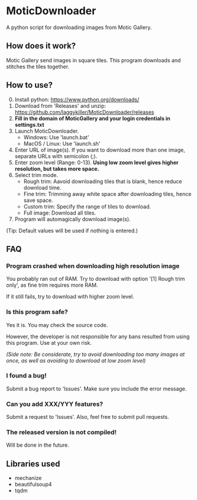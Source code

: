 # MoticDownloader
A python script for downloading images from Motic Gallery.

## How does it work?
Motic Gallery send images in square tiles. This program downloads and stitches the tiles together.

## How to use?
0. Install python: <https://www.python.org/downloads/>
1. Download from 'Releases' and unzip: <https://github.com/laggykiller/MoticDownloader/releases>
2. **Fill in the domain of MoticGallery and your login credentials in settings.txt**
3. Launch MoticDownloader.
    - Windows: Use 'launch.bat'
    - MacOS / Linux: Use 'launch.sh'
4. Enter URL of image(s). If you want to download more than one image, separate URLs with semicolon (;).
5. Enter zoom level (Range: 0-13). **Using low zoom level gives higher resolution, but takes more space.**
6. Select trim mode.
    - Rough trim: Aavoid downloading tiles that is blank, hence reduce download time.
    - Fine trim: Trimming away white space after downloading tiles, hence save space.
    - Custom trim: Specify the range of tiles to download.
    - Full image: Download all tiles.
7. Program will automagically download image(s).

(Tip: Default values will be used if nothing is entered.)

## FAQ
### Program crashed when downloading high resolution image
You probably ran out of RAM. Try to download with option '\[1] Rough trim only', as fine trim requires more RAM.

If it still fails, try to download with higher zoom level.

### Is this program safe?
Yes it is. You may check the source code.

However, the developer is not responsible for any bans resulted from using this program. Use at your own risk.

_(Side note: Be considerate, try to avoid downloading too many images at once, as well as avoiding to download at low zoom level)_

### I found a bug!
Submit a bug report to 'Issues'. Make sure you include the error message.

### Can you add XXX/YYY features?
Submit a request to 'Issues'. Also, feel free to submit pull requests.

### The released version is not compiled!
Will be done in the future.

## Libraries used
 - mechanize
 - beautifulsoup4
 - tqdm
